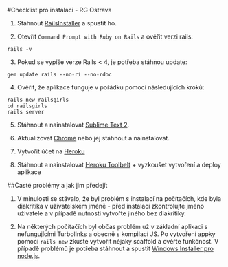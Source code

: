 #Checklist pro instalaci - RG Ostrava

1) Stáhnout [RailsInstaller](https://github.com/railsinstaller/railsinstaller-windows/releases/download/3.0.0-alpha.2/railsinstaller-3.0.0.exe) a spustit ho.

2) Otevřít ```Command Prompt with Ruby on Rails``` a ověřit verzi rails:

```rails -v```

3) Pokud se vypíše verze Rails < 4, je potřeba stáhnou update:

```gem update rails --no-ri --no-rdoc```

4) Ověřit, že aplikace funguje v pořádku pomocí následujících kroků:

```
rails new railsgirls
cd railsgirls
rails server
```

5) Stáhnout a nainstalovat [Sublime Text 2](http://www.sublimetext.com/2).

6) Aktualizovat [Chrome](http://guides.railsgirls.com/install/google.com/chrome) nebo jej stáhnout a nainstalovat.

7) Vytvořit účet na [Heroku](www.heroku.com)

8) Stáhnout a nainstalovat [Heroku Toolbelt](https://toolbelt.heroku.com/windows) + vyzkoušet vytvoření a deploy aplikace


##Časté problémy a jak jim předejít

1) V minulosti se stávalo, že byl problém s instalací na počítačích, kde byla diakritika v uživatelském jméně - 
před instalací zkontrolujte jméno uživatele a v případě nutnosti vytvořte jiného bez diakritiky.

2) Na některých počítačích byl občas problém už v základní aplikaci s nefungujícími Turbolinks a obecně s kompilací JS. Po vytvoření appky pomocí ```rails new``` zkuste vytvořit nějaký scaffold a ověřte funkčnost. V případě problémů je potřeba stáhnout a spustit [Windows Installer pro node.js](http://nodejs.org/download/).